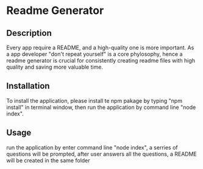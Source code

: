 # Readme Generator
## Description
Every app require a README, and a high-quality one is more important. As a app developer "don't repeat yourself" is a core phylosophy, hence a readme generator is crucial for consistently creating readme files with high quality and saving more valuable time.
## Installation
To install the application, please install te npm pakage by typing "npm install" in terminal window, then run the application by command line "node index".
## Usage
run the application by enter command line "node index", a serries of questions will be prompted, after user answers all the questions, a README will be created in the same folder 

